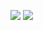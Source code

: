 ![](https://github-readme-stats.vercel.app/api?username=seyronh&show_icons=true&theme=transparent)
![](https://github-readme-stats.vercel.app/api/top-langs/?username=seyronh&layout=donut-vertical&theme=transparent&show_icons=true)
